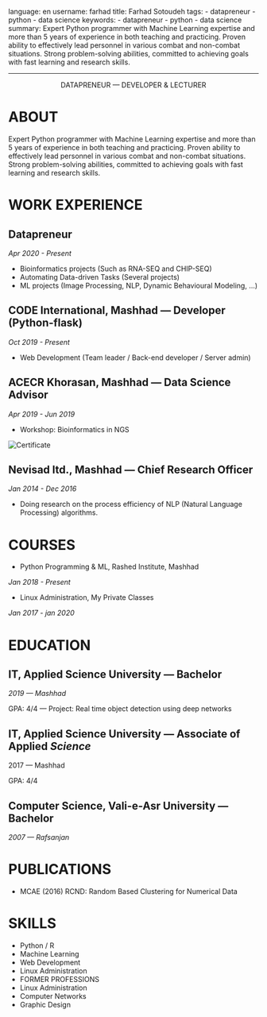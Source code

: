 
language: en
username: farhad
title: Farhad Sotoudeh
tags:
    - datapreneur
    - python
    - data science
keywords:
    - datapreneur
    - python
    - data science
summary: Expert Python programmer with Machine Learning expertise and more than 5 years of experience in both teaching and practicing. Proven ability to effectively lead personnel in various combat and non-combat situations. Strong problem-solving abilities, committed to achieving goals with fast learning and research skills.

---
<p align=center>
DATAPRENEUR — DEVELOPER & LECTURER
</p>

# ABOUT
Expert Python programmer with Machine Learning expertise and more than 5 years of experience in both teaching and practicing. Proven ability to effectively lead personnel in various combat and non-combat situations. Strong problem-solving abilities, committed to achieving goals with fast learning and research skills.


# WORK EXPERIENCE

## Datapreneur
*Apr 2020 - Present*

- Bioinformatics projects (Such as RNA-SEQ and CHIP-SEQ)
- Automating Data-driven Tasks (Several projects)
- ML projects (Image Processing, NLP, Dynamic Behavioural Modeling, ...)
## CODE International, Mashhad — Developer (Python-flask)

*Oct 2019 - Present*

- Web Development (Team leader / Back-end developer / Server admin)
## ACECR Khorasan, Mashhad — Data Science Advisor

*Apr 2019 - Jun 2019*

- Workshop: Bioinformatics in NGS

![Certificate](farhad/acecr.jpg)

## Nevisad ltd., Mashhad — Chief Research Officer

*Jan 2014 - Dec 2016*

- Doing research on the process efficiency of NLP (Natural Language Processing) algorithms.


# COURSES
- Python Programming & ML, Rashed Institute, Mashhad

*Jan 2018 - Present*

- Linux Administration, My Private Classes

*Jan 2017 - jan 2020*

# EDUCATION
## IT, Applied Science University — Bachelor

*2019 — Mashhad*

GPA: 4/4 — Project: Real time object detection using deep networks
## IT, Applied Science University — Associate of Applied *Science*
2017 — Mashhad

GPA: 4/4
## Computer Science, Vali-e-Asr University — Bachelor

*2007 — Rafsanjan*

# PUBLICATIONS
- MCAE (2016)
RCND: Random Based Clustering for Numerical Data

# SKILLS
- Python / R
- Machine Learning
- Web Development
- Linux Administration
- FORMER PROFESSIONS
- Linux Administration
- Computer Networks
- Graphic Design
